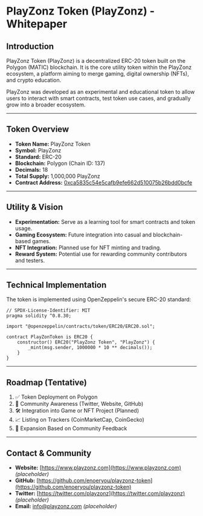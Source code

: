 # PlayZonz Token (PlayZonz) - Whitepaper

## Introduction

PlayZonz Token (PlayZonz) is a decentralized ERC-20 token built on the Polygon (MATIC) blockchain. It is the core utility token within the PlayZonz ecosystem, a platform aiming to merge gaming, digital ownership (NFTs), and crypto education.

PlayZonz was developed as an experimental and educational token to allow users to interact with smart contracts, test token use cases, and gradually grow into a broader ecosystem.

---

## Token Overview

* **Token Name:** PlayZonz Token
* **Symbol:** PlayZonz
* **Standard:** ERC-20
* **Blockchain:** Polygon (Chain ID: 137)
* **Decimals:** 18
* **Total Supply:** 1,000,000 PlayZonz
* **Contract Address:** [0xca5835c54e5cafb9efe662d510075b26bdd0bcfe](https://polygonscan.com/address/0xca5835c54e5cafb9efe662d510075b26bdd0bcfe)

---

## Utility & Vision

* **Experimentation:** Serve as a learning tool for smart contracts and token usage.
* **Gaming Ecosystem:** Future integration into casual and blockchain-based games.
* **NFT Integration:** Planned use for NFT minting and trading.
* **Reward System:** Potential use for rewarding community contributors and testers.

---

## Technical Implementation

The token is implemented using OpenZeppelin's secure ERC-20 standard:

```solidity
// SPDX-License-Identifier: MIT
pragma solidity ^0.8.30;

import "@openzeppelin/contracts/token/ERC20/ERC20.sol";

contract PlayZonToken is ERC20 {
    constructor() ERC20("PlayZonz Token", "PlayZonz") {
        _mint(msg.sender, 1000000 * 10 ** decimals());
    }
}
```

---

## Roadmap (Tentative)

1. ✅ Token Deployment on Polygon
2. 📢 Community Awareness (Twitter, Website, GitHub)
3. 🛠 Integration into Game or NFT Project (Planned)
4. 📈 Listing on Trackers (CoinMarketCap, CoinGecko)
5. 🚀 Expansion Based on Community Feedback

---

## Contact & Community

* **Website:** [https://www.playzonz.com](https://www.playzonz.com) *(placeholder)*
* **GitHub:** [https://github.com/enoeryou/playzonz-token](https://github.com/enoeryou/playzonz-token)
* **Twitter:** [https://twitter.com/playzonz](https://twitter.com/playzonz) *(placeholder)*
* **Email:** [info@playzonz.com](mailto:info@playzonz.com) *(placeholder)*
